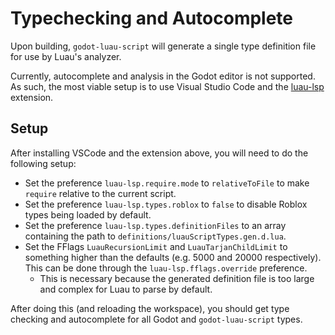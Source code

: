 # Typechecking and Autocomplete

Upon building, `godot-luau-script` will generate a single type definition file
for use by Luau's analyzer.

Currently, autocomplete and analysis in the Godot editor is not supported. As
such, the most viable setup is to use Visual Studio Code and the
[luau-lsp](https://github.com/JohnnyMorganz/luau-lsp) extension.

## Setup

After installing VSCode and the extension above, you will need to do the
following setup:

- Set the preference `luau-lsp.require.mode` to `relativeToFile` to make
  `require` relative to the current script.
- Set the preference `luau-lsp.types.roblox` to `false` to disable Roblox types
  being loaded by default.
- Set the preference `luau-lsp.types.definitionFiles` to an array containing the
  path to `definitions/luauScriptTypes.gen.d.lua`.
- Set the FFlags `LuauRecursionLimit` and `LuauTarjanChildLimit` to something
  higher than the defaults (e.g. 5000 and 20000 respectively). This can be done
  through the `luau-lsp.fflags.override` preference.
  - This is necessary because the generated definition file is too large and
    complex for Luau to parse by default.

After doing this (and reloading the workspace), you should get type checking and
autocomplete for all Godot and `godot-luau-script` types.
